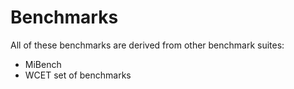 
Benchmarks
==========

All of these benchmarks are derived from other benchmark suites:
 * MiBench
 * WCET set of benchmarks

